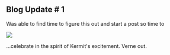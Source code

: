 

## Blog Update # 1 

Was able to find time to figure this out and start a post so time to 

<img src="https://media.giphy.com/media/DpB9NBjny7jF1pd0yt2/giphy.gif" class='animated-gif' style="display: block; margin-right: 30px;" />

...celebrate in the spirit of Kermit's excitement. Verne out.



